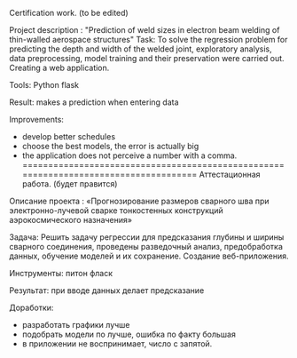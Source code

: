 Certification work. (to be edited)

Project description :
"Prediction of weld sizes in electron beam welding of thin-walled aerospace structures" 
Task:
To solve the regression problem for predicting the depth and width of the welded joint,
exploratory analysis, data preprocessing, model training and their preservation were carried out. 
Creating a web application.

Tools:
Python
flask

Result:
makes a prediction when entering data

Improvements:
- develop better schedules
- choose the best models, the error is actually big
- the application does not perceive a number with a comma.
=====================================================================================
Аттестационная работа. (будет правится)

Описание проекта :
«Прогнозирование размеров сварного шва при электронно-лучевой сварке
тонкостенных конструкций аэрокосмического назначения» 

Задача:
Решить задачу регрессии  для предсказания глубины и ширины сварного соединения,
проведены разведочный анализ, предобработка данных, обучение моделей и их сохранение.
Создание веб-приложения.

Инструменты:
питон
фласк

Результат:
при вводе данных делает предсказание

Доработки:
-  разработать графики лучше
- подобрать модели по лучше, ошибка по факту большая
-  в приложении не воспринимает, число с запятой.
